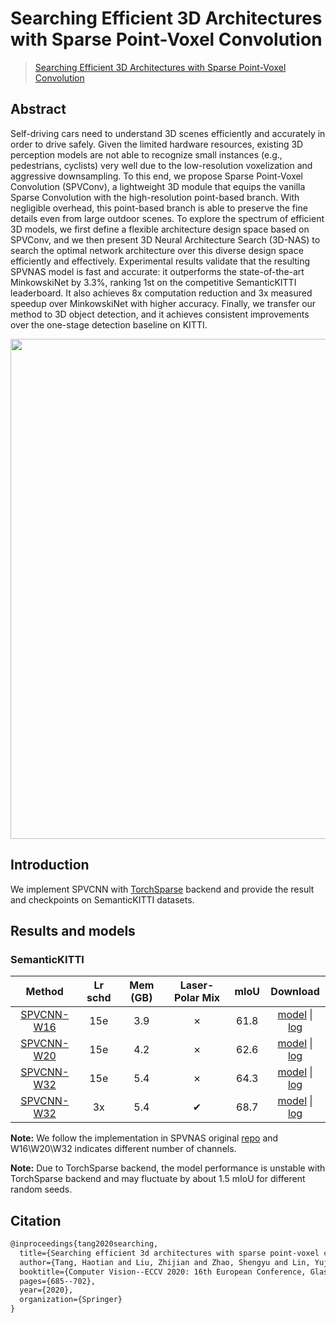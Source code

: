 # Searching Efficient 3D Architectures with Sparse Point-Voxel Convolution

> [Searching Efficient 3D Architectures with Sparse Point-Voxel Convolution ](https://arxiv.org/abs/2007.16100)

<!-- [ALGORITHM] -->

## Abstract

Self-driving cars need to understand 3D scenes efficiently and accurately in order to drive safely. Given the limited hardware resources, existing 3D perception models are not able to recognize small instances (e.g., pedestrians, cyclists) very well due to the low-resolution voxelization and aggressive downsampling. To this end, we propose Sparse Point-Voxel Convolution (SPVConv), a lightweight 3D module that equips the vanilla Sparse Convolution with the high-resolution point-based branch. With negligible overhead, this point-based branch is able to preserve the fine details even from large outdoor scenes. To explore the spectrum of efficient 3D models, we first define a flexible architecture design space based on SPVConv, and we then present 3D Neural Architecture Search (3D-NAS) to search the optimal network architecture over this diverse design space efficiently and effectively. Experimental results validate that the resulting SPVNAS model is fast and accurate: it outperforms the state-of-the-art MinkowskiNet by 3.3%, ranking 1st on the competitive SemanticKITTI leaderboard. It also achieves 8x computation reduction and 3x measured speedup over MinkowskiNet with higher accuracy. Finally, we transfer our method to 3D object detection, and it achieves consistent improvements over the one-stage detection baseline on KITTI.

<div align=center>
<img src="https://user-images.githubusercontent.com/72679458/226509154-80c27d8e-c138-426a-b92e-72846997b5b3.png" width="800"/>
</div>

## Introduction

We implement SPVCNN with [TorchSparse](https://github.com/mit-han-lab/torchsparse) backend and provide the result and checkpoints on SemanticKITTI datasets.

## Results and models

### SemanticKITTI

|                                 Method                                  | Lr schd | Mem (GB) | Laser-Polar Mix | mIoU |                                                                                                                                                                    Download                                                                                                                                                                     |
| :---------------------------------------------------------------------: | :-----: | :------: | :-------------: | :--: | :---------------------------------------------------------------------------------------------------------------------------------------------------------------------------------------------------------------------------------------------------------------------------------------------------------------------------------------------: |
|        [SPVCNN-W16](./spvcnn_w16_8xb2-amp-15e_semantickitti.py)         |   15e   |   3.9    |        ✗        | 61.8 | [model](https://download.openmmlab.com/mmdetection3d/v1.1.0_models/spvcnn/spvcnn_w16_8xb2-15e_semantickitti/spvcnn_w16_8xb2-15e_semantickitti_20230321_011645-a2734d85.pth) \| [log](https://download.openmmlab.com/mmdetection3d/v1.1.0_models/spvcnn/spvcnn_w16_8xb2-15e_semantickitti/spvcnn_w16_8xb2-15e_semantickitti_20230321_011645.log) |
|        [SPVCNN-W20](./spvcnn_w20_8xb2-amp-15e_semantickitti.py)         |   15e   |   4.2    |        ✗        | 62.6 | [model](https://download.openmmlab.com/mmdetection3d/v1.1.0_models/spvcnn/spvcnn_w20_8xb2-15e_semantickitti/spvcnn_w20_8xb2-15e_semantickitti_20230321_011649-519e7eff.pth) \| [log](https://download.openmmlab.com/mmdetection3d/v1.1.0_models/spvcnn/spvcnn_w20_8xb2-15e_semantickitti/spvcnn_w20_8xb2-15e_semantickitti_20230321_011649.log) |
|        [SPVCNN-W32](./spvcnn_w32_8xb2-amp-15e_semantickitti.py)         |   15e   |   5.4    |        ✗        | 64.3 | [model](https://download.openmmlab.com/mmdetection3d/v1.1.0_models/spvcnn/spvcnn_w32_8xb2-15e_semantickitti/spvcnn_w32_8xb2-15e_semantickitti_20230308_113324-f7c0c5b4.pth) \| [log](https://download.openmmlab.com/mmdetection3d/v1.1.0_models/spvcnn/spvcnn_w32_8xb2-15e_semantickitti/spvcnn_w32_8xb2-15e_semantickitti_20230308_113324.log) |
| [SPVCNN-W32](./spvcnn_w32_8xb2-amp-laser-polar-mix-3x_semantickitti.py) |   3x    |   5.4    |        ✔        | 68.7 |                [model](https://download.openmmlab.com/mmdetection3d/v1.1.0_models/spvcnn/spvcnn_w32_8xb2-amp-laser-polar-mix-3x_semantickitti_20230425_125908-d68a68b7.pth) \| [log](https://download.openmmlab.com/mmdetection3d/v1.1.0_models/spvcnn/spvcnn_w32_8xb2-amp-laser-polar-mix-3x_semantickitti_20230425_125908.log)                |

**Note:** We follow the implementation in SPVNAS original [repo](https://github.com/mit-han-lab/spvnas) and W16\\W20\\W32 indicates different number of channels.

**Note:** Due to TorchSparse backend, the model performance is unstable with TorchSparse backend and may fluctuate by about 1.5 mIoU for different random seeds.

## Citation

```latex
@inproceedings{tang2020searching,
  title={Searching efficient 3d architectures with sparse point-voxel convolution},
  author={Tang, Haotian and Liu, Zhijian and Zhao, Shengyu and Lin, Yujun and Lin, Ji and Wang, Hanrui and Han, Song},
  booktitle={Computer Vision--ECCV 2020: 16th European Conference, Glasgow, UK, August 23--28, 2020, Proceedings, Part XXVIII},
  pages={685--702},
  year={2020},
  organization={Springer}
}
```

